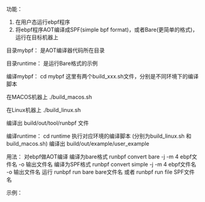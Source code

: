 功能：
  1. 在用户态运行ebpf程序
  2. 将ebpf程序AOT编译成SPF(simple bpf format)，或者Bare(更简单的格式)，运行在目标机器上

目录mybpf：
  是AOT编译器代码所在目录
  
目录runtime：
  是运行Bare格式的示例

编译mybpf：
  cd mybpf
  这里有两个build_xxx.sh文件，分别是不同环境下的编译脚本
  
  在MACOS机器上
  ./build_macos.sh
  
  在Linux机器上
  ./build_linux.sh
  
  编译出 build/out/tool/runbpf 文件

编译runtime：
  cd runtime
  执行对应环境的编译脚本 (分别为build_linux.sh 和 build_macos.sh)
  编译出 build/out/example/user_example

用法：
  对ebpf做AOT编译
    编译为bare格式
    runbpf convert bare -j -m 4 ebpf文件名 -o 输出文件名
    编译为SPF格式
    runbpf convert simple -j -m 4 ebpf文件名 -o 输出文件名
  运行
    runbpf run bare bare文件名
    或者
    runbpf run file SPF文件名

示例：
  


  
